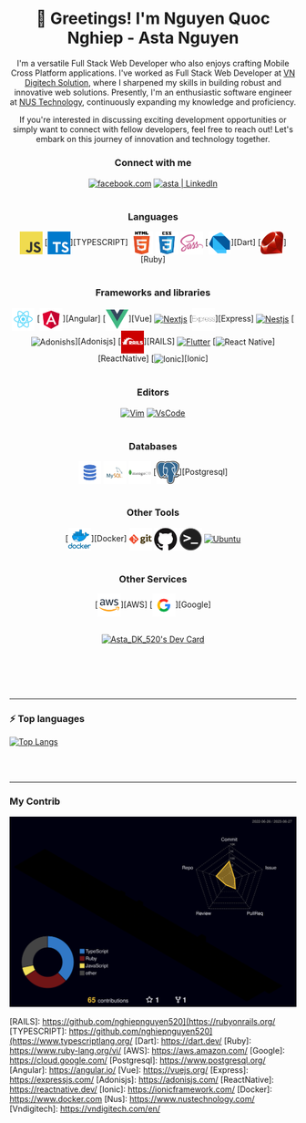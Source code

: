 <h1 align="center">
👋 Greetings! I'm Nguyen Quoc Nghiep - Asta Nguyen
</h1>

<p align="center"> I'm a versatile Full Stack Web Developer who also enjoys crafting Mobile Cross Platform applications. I've worked as Full Stack Web Developer at  <a href="https://vndigitech.com/en/">VN Digitech Solution</a>, where I sharpened my skills in building robust and innovative web solutions. Presently, I'm an enthusiastic software engineer at <a href="https://www.nustechnology.com/">NUS Technology</a>, continuously expanding my knowledge and proficiency.<p>

<p align="center"> If you're interested in discussing exciting development opportunities or simply want to connect with fellow developers, feel free to reach out! Let's embark on this journey of innovation and technology together. </p>

<!-- ### Mp3 Playing 🎧
[<img src="https://static-zmp3.zadn.vn/skins/common/logo600.png" alt="Asta Spotify Playing" width="350" />](https://zingmp3.vn/video-clip/Que-Huong-Viet-Nam-Anh-Khang-Suboi/ZWZ9DE6F.html) -->

<div align="center">

### Connect with me

[<img align="center" alt="facebook.com" width="40px" src="https://www.facebook.com/images/fb_icon_325x325.png" />][website]
[<img align="center" alt="asta | LinkedIn" width="40px" src="https://sotaydoanhtri.com/wp-content/uploads/2019/11/Linked-Helper.png" />][linkedin]
<br />
<br />

### Languages

[<img align="center" alt="JavaScript" width="40px" src="https://raw.githubusercontent.com/github/explore/80688e429a7d4ef2fca1e82350fe8e3517d3494d/topics/javascript/javascript.png" />][JS]
[<img align="center" alt="TypeScript" width="40px" src="https://raw.githubusercontent.com/github/explore/80688e429a7d4ef2fca1e82350fe8e3517d3494d/topics/typescript/typescript.png" />][TYPESCRIPT]
[<img align="center" alt="HTML5" width="40px" src="https://raw.githubusercontent.com/github/explore/80688e429a7d4ef2fca1e82350fe8e3517d3494d/topics/html/html.png" />][HTML]
[<img align="center" alt="CSS3" width="40px" src="https://raw.githubusercontent.com/github/explore/80688e429a7d4ef2fca1e82350fe8e3517d3494d/topics/css/css.png" />][CSS]
[<img align="center" alt="Sass" width="40px" src="https://raw.githubusercontent.com/github/explore/80688e429a7d4ef2fca1e82350fe8e3517d3494d/topics/sass/sass.png" />][SCSS]
[<img align="center" alt="Rails" width="40px" src="https://raw.githubusercontent.com/github/explore/80688e429a7d4ef2fca1e82350fe8e3517d3494d/topics/dart/dart.png" />][Dart]
[<img align="center" alt="Rails" width="40px" src="https://raw.githubusercontent.com/github/explore/80688e429a7d4ef2fca1e82350fe8e3517d3494d/topics/ruby/ruby.png" />][Ruby]
<br />
<br />

### Frameworks and libraries

[<img align="center" alt="React" width="40px" src="https://raw.githubusercontent.com/github/explore/80688e429a7d4ef2fca1e82350fe8e3517d3494d/topics/react/react.png" />][REACT]
[<img align="center" alt="Angular" width="40px" src="https://raw.githubusercontent.com/github/explore/80688e429a7d4ef2fca1e82350fe8e3517d3494d/topics/angular/angular.png" />][Angular]
[<img align="center" alt="Vue" width="40px" src="https://raw.githubusercontent.com/github/explore/80688e429a7d4ef2fca1e82350fe8e3517d3494d/topics/vue/vue.png" />][Vue]
[<img align="center" alt="Nextjs" width="40px" src="https://ebudezain.com/compress/70/upload/images/image%28162%29.png?v=1.1.28" />][Nextjs]
[<img align="center" alt="Expressjs" width="40px" src="https://raw.githubusercontent.com/github/explore/80688e429a7d4ef2fca1e82350fe8e3517d3494d/topics/express/express.png" />][Express]
[<img align="center" alt="Nestjs" width="40px" src="https://d33wubrfki0l68.cloudfront.net/e937e774cbbe23635999615ad5d7732decad182a/26072/logo-small.ede75a6b.svg" />][Nestjs]
[<img align="center" alt="Adonishs" width="40px" src="https://camo.githubusercontent.com/6d152803002dc6ad23218837402cceade15a3f4d6ae60e9b3b3b7e2ff6c72d8f/68747470733a2f2f7265732e636c6f7564696e6172792e636f6d2f61646f6e69736a732f696d6167652f75706c6f61642f715f3130302f76313439373131323637382f61646f6e69732d707572706c655f707a6b6d7a742e737667" />][Adonisjs]
[<img align="center" alt="Rails" width="40px"
src="https://raw.githubusercontent.com/github/explore/80688e429a7d4ef2fca1e82350fe8e3517d3494d/topics/rails/rails.png" />][RAILS]
[<img align="center" alt="Flutter" width="40px" src="https://cdn-images-1.medium.com/max/1200/1*5-aoK8IBmXve5whBQM90GA.png" />][Flutter]
[<img align="center" alt="React Native" width="60px" height="40px" src="http://www.appcoda.com/wp-content/uploads/2015/04/react-native.png" />][ReactNative]
[<img align="center" alt="Ionic" width="60px" height="40px" src="https://jumpgrowth.com/wp-content/uploads/2022/07/ionic.png" />][Ionic]
<br />
<br />

### Editors

[<img align="center" alt="Vim" width="40px" src="https://camo.githubusercontent.com/67d8d32acb9aa6ef50a036e831334c538cbdb5756d3d42b5bf378212c394c8c7/68747470733a2f2f662e636c6f75642e6769746875622e636f6d2f6173736574732f3231313236322f323233373936332f32336562643565342d396264332d313165332d393136342d3262386165646165393032302e706e67" />][Nvim]
[<img align="center" alt="VsCode" width="40px" src="https://upload.wikimedia.org/wikipedia/commons/thumb/2/2d/Visual_Studio_Code_1.18_icon.svg/1200px-Visual_Studio_Code_1.18_icon.svg.png" />][Vscode]
<br />
<br />

### Databases

[<img align="center" alt="SQL" width="40px" src="https://raw.githubusercontent.com/github/explore/80688e429a7d4ef2fca1e82350fe8e3517d3494d/topics/sql/sql.png" />][SQL]
[<img align="center" alt="MySQL" width="40px" src="https://raw.githubusercontent.com/github/explore/80688e429a7d4ef2fca1e82350fe8e3517d3494d/topics/mysql/mysql.png" />][MYSQL]
[<img align="center" alt="MongoDB" width="40px" src="https://raw.githubusercontent.com/github/explore/80688e429a7d4ef2fca1e82350fe8e3517d3494d/topics/mongodb/mongodb.png" />][MONGO]
[<img align="center" alt="Postgresql" width="40px" src="https://raw.githubusercontent.com/github/explore/80688e429a7d4ef2fca1e82350fe8e3517d3494d/topics/postgresql/postgresql.png" />][Postgresql]
<br />
<br />

### Other Tools

[<img align="center" alt="Docker" width="40px" src="https://raw.githubusercontent.com/github/explore/80688e429a7d4ef2fca1e82350fe8e3517d3494d/topics/docker/docker.png" />][Docker]
[<img align="center" alt="Git" width="40px" src="https://raw.githubusercontent.com/github/explore/80688e429a7d4ef2fca1e82350fe8e3517d3494d/topics/git/git.png" />][GIT]
[<img align="center" alt="GitHub" width="40px" src="https://raw.githubusercontent.com/github/explore/78df643247d429f6cc873026c0622819ad797942/topics/github/github.png" />][GITHUB]
[<img align="center" alt="Terminal" width="40px" src="https://raw.githubusercontent.com/github/explore/80688e429a7d4ef2fca1e82350fe8e3517d3494d/topics/terminal/terminal.png" />][TERMINAL]
[<img align="center" alt="Ubuntu" width="40px" src="https://icons.iconarchive.com/icons/papirus-team/papirus-apps/256/distributor-logo-ubuntu-icon.png" />][UBUNTU]
<br />
<br />

### Other Services

[<img align="center" alt="AWS" width="40px" src="https://raw.githubusercontent.com/github/explore/80688e429a7d4ef2fca1e82350fe8e3517d3494d/topics/aws/aws.png" />][AWS]
[<img align="center" alt="Google" width="40px" src="https://raw.githubusercontent.com/github/explore/80688e429a7d4ef2fca1e82350fe8e3517d3494d/topics/google/google.png" />][Google]
<br />
<br />

<a href="https://app.daily.dev/AstaDK"><img src="https://api.daily.dev/devcards/d2b263a10a06431fb76eb8e32666ec01.png?r=yaw" width="400" alt="Asta_DK_520's Dev Card"/></a>

<br />
<br />

</div>

<!-- ---
### 📺 Several channels and articles to which I refer to learn technical

- [WebDevSimplified](https://www.youtube.com/@WebDevSimplified)
- [Devaslife](https://www.youtube.com/c/devaslife)
- [Daily.dev](https://daily.dev/)
- [Codedamn](https://www.youtube.com/@codedamn)
- [CleverProgrammer](https://www.youtube.com/@CleverProgrammer)
- [CodingGarden](https://www.youtube.com/@CodingGarden)
- [Developedbyed](https://www.youtube.com/@developedbyed)
- [DevonCrawford](https://www.youtube.com/@DevonCrawford)
--- -->

<!-- ### <summary>:zap: Github Stats</summary> -->
<!-- <picture>
  <source
    srcset="https://github-readme-stats.vercel.app/api?username=astadk&show_icons=true&theme=dark"
    media="(prefers-color-scheme: dark)"
  />
  <source
    srcset="https://github-readme-stats.vercel.app/api?username=astadk&show_icons=true"
    media="(prefers-color-scheme: light), (prefers-color-scheme: no-preference)"
  />
  <img src="https://github-readme-stats.vercel.app/api?astadk=anuraghazra&show_icons=true" />
</picture> -->

<br />
<br />

---

### <summary>:zap: Top languages</summary>

[![Top Langs](https://github-readme-stats.vercel.app/api/top-langs/?username=astadk&langs_count=20&layout=compact)](https://github.com/anuraghazra/github-readme-stats)

<br />
<br />

---

### My Contrib

![](./profile-3d-contrib/profile-night-rainbow.svg)

[website]: https://www.facebook.com/asta.nguyen.520/
[linkedin]: https://www.linkedin.com/in/nghiepnguyen520/
[Nextjs]: https://nextjs.org
[Nestjs]: https://nestjs.com
[Flutter]: https://flutter.dev/?gclid=CjwKCAjwkdL6BRAREiwA-kiczKjXJgHLgADsqlfFRwp4br1yL6vZbQP3_b89adg3taYxSVS0nSH_9xoCg7UQAvD_BwE&gclsrc=aw.dso
[Nvim]: https://neovim.io
[Vscode]: https://code.visualstudio.com
[HTML]: https://vi.wikipedia.org/wiki/HTML
[CSS]: https://sass-lang.com/guide
[SCSS]: https://sass-lang.com/guide
[JS]: https://www.w3schools.com/js/
[SQL]: https://www.w3schools.com/js/
[MYSQL]: https://www.w3schools.com/js/
[MONGO]: https://www.w3schools.com/js/
[REACT]: https://reactjs.org
[NODE]: https://nodejs.org/en/
[UBUNTU]: https://ubuntu.com
[GIT]: https://github.com/nghiepnguyen520
[GITHUB]: https://github.com/nghiepnguyen520
[TERMINAL]: https://github.com/nghiepnguyen520

[RAILS]: https://github.com/nghiepnguyen520](https://rubyonrails.org/
[TYPESCRIPT]: https://github.com/nghiepnguyen520](https://www.typescriptlang.org/
[Dart]: https://dart.dev/
[Ruby]: https://www.ruby-lang.org/vi/
[AWS]: https://aws.amazon.com/
[Google]: https://cloud.google.com/
[Postgresql]: https://www.postgresql.org/
[Angular]: https://angular.io/
[Vue]: https://vuejs.org/
[Express]: https://expressjs.com/
[Adonisjs]: https://adonisjs.com/
[ReactNative]: https://reactnative.dev/
[Ionic]: https://ionicframework.com/
[Docker]: https://www.docker.com
[Nus]: https://www.nustechnology.com/
[Vndigitech]: https://vndigitech.com/en/
